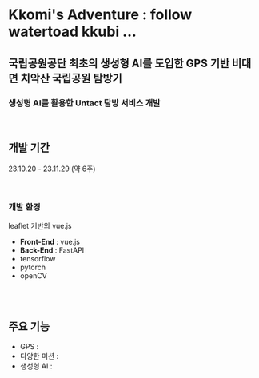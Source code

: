 # Kkomi's Adventure : follow watertoad kkubi ...

## 국립공원공단 최초의 생성형 AI를 도입한 GPS 기반 비대면 치악산 국립공원 탐방기
### 생성형 AI를 활용한 Untact 탐방 서비스 개발
<br>


## 개발 기간
23.10.20 - 23.11.29 (약 6주)

<br>

### 개발 환경
leaflet 기반의 vue.js
- **Front-End** : vue.js
- **Back-End** : FastAPI
- tensorflow
- pytorch
- openCV

<br>
<br>

## 주요 기능
- GPS : 
- 다양한 미션 : 
- 생성형 AI : 
